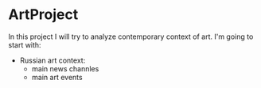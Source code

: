 # ArtProject
In this project I will try to analyze contemporary context of art. I'm going to start with:
- Russian art context:
  - main news channles
  - main art events
